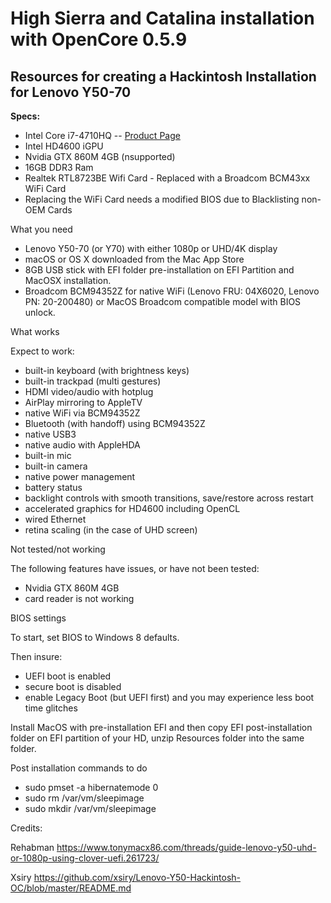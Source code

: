# High Sierra and Catalina installation with OpenCore 0.5.9
## Resources for creating a Hackintosh Installation for Lenovo Y50-70
**Specs:**
  - Intel Core i7-4710HQ -- [Product Page](https://ark.intel.com/content/www/us/en/ark/products/78930/intel-core-i7-4710hq-processor-6m-cache-up-to-3-50-ghz.html)
  - Intel HD4600 iGPU
  - Nvidia GTX 860M 4GB (nsupported)
  - 16GB DDR3 Ram
  - Realtek RTL8723BE Wifi Card - Replaced with a Broadcom BCM43xx WiFi Card
  - Replacing the WiFi Card needs a modified BIOS due to Blacklisting non-OEM Cards



What you need

- Lenovo Y50-70 (or Y70) with either 1080p or UHD/4K display
- macOS or OS X downloaded from the Mac App Store
- 8GB USB stick with EFI folder pre-installation on EFI Partition and MacOSX installation.
- Broadcom BCM94352Z for native WiFi (Lenovo FRU: 04X6020, Lenovo PN: 20-200480) or MacOS Broadcom compatible model with BIOS unlock.

What works

Expect to work:
- built-in keyboard (with brightness keys)
- built-in trackpad (multi gestures)
- HDMI video/audio with hotplug
- AirPlay mirroring to AppleTV
- native WiFi via BCM94352Z
- Bluetooth (with handoff) using BCM94352Z
- native USB3
- native audio with AppleHDA
- built-in mic
- built-in camera
- native power management
- battery status
- backlight controls with smooth transitions, save/restore across restart
- accelerated graphics for HD4600 including OpenCL
- wired Ethernet
- retina scaling (in the case of UHD screen)

Not tested/not working

The following features have issues, or have not been tested:
- Nvidia GTX 860M 4GB
- card reader is not working


BIOS settings

To start, set BIOS to Windows 8 defaults.

Then insure:
- UEFI boot is enabled
- secure boot is disabled
- enable Legacy Boot (but UEFI first) and you may experience less boot time glitches
 
Install MacOS with pre-installation EFI and then copy EFI post-installation folder on EFI partition of your HD, unzip Resources folder into the same folder.
 
Post installation commands to do

- sudo pmset -a hibernatemode 0
- sudo rm /var/vm/sleepimage
- sudo mkdir /var/vm/sleepimage

Credits:

Rehabman
https://www.tonymacx86.com/threads/guide-lenovo-y50-uhd-or-1080p-using-clover-uefi.261723/


Xsiry
https://github.com/xsiry/Lenovo-Y50-Hackintosh-OC/blob/master/README.md
